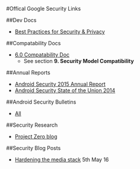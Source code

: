#Offical Google Security Links

##Dev Docs

- [Best Practices for Security & Privacy](http://developer.android.com/training/best-security.html)

##Compatability Docs

- [6.0 Compatability Doc](http://static.googleusercontent.com/media/source.android.com/en//compatibility/android-cdd.pdf)
  - See section **9. Security Model Compatibility**

##Annual Reports

- [Android Security 2015 Annual Report](https://security.googleblog.com/2016/04/android-security-2015-annual-report.html)
- [Android Security State of the Union 2014](https://security.googleblog.com/2015/04/android-security-state-of-union-2014.html)

##Android Security Bulletins
- [All](https://source.android.com/security/bulletin/index.html)

##Security Research

- [Project Zero blog](http://googleprojectzero.blogspot.co.uk/)

##Security Blog Posts

- [Hardening the media stack](http://android-developers.blogspot.co.uk/2016/05/hardening-media-stack.html) 5th May 16
